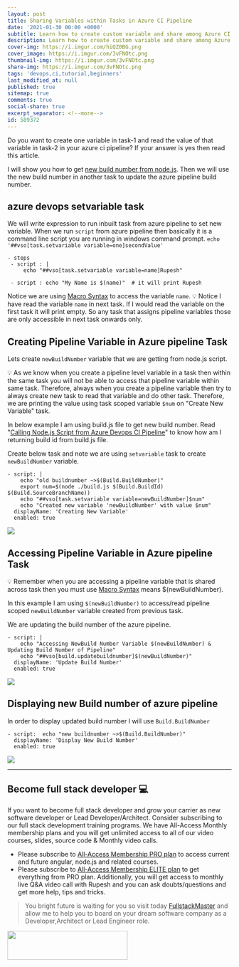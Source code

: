 ```yaml
---
layout: post
title: Sharing Variables within Tasks in Azure CI Pipeline
date: '2021-01-30 00:00 +0000'
subtitle: Learn how to create custom variable and share among Azure CI Pipeline tasks
description: Learn how to create custom variable and share among Azure CI Pipeline tasks
cover-img: https://i.imgur.com/hiQZ0BG.png
cover_image: https://i.imgur.com/3vFNOtc.png
thumbnail-img: https://i.imgur.com/3vFNOtc.png
share-img: https://i.imgur.com/3vFNOtc.png
tags: 'devops,ci,tutorial,beginners'
last_modified_at: null
published: true
sitemap: true
comments: true
social-share: true
excerpt_separator: <!--more-->
id: 589372
---
```


Do you want to create one variable in task-1 and read the value of that variable in task-2 in your azure ci pipeline? If your answer is yes then read this article. 

I will show you how to get [new build number from node.js](https://hackmd.io/QiDKOk2RTKee1Y822ceSYA). Then we will use the new build number in another task to update the azure pipeline build number. 

## azure devops setvariable task
We will write expression to run inbuilt task from azure pipeline to set new variable. When we run  `script` from azure pipeline then basically it is a command line script you are running in windows command prompt.
`echo '##vso[task.setvariable variable=one]secondValue'`

```yml= 
- steps
 - script : |
     echo "##vso[task.setvariable variable=name]Rupesh"
     
 - script : echo "My Name is $(name)"  # it will print Rupesh
```

Notice we are using [Macro Syntax](https://docs.microsoft.com/en-us/azure/devops/pipelines/process/variables?view=azure-devops&tabs=yaml%2Cbatch#macro-syntax-variables) to access the variable `name`. 
:bulb: Notice I have read the variable `name` in next task. If I would read the variable on the first task it will print empty. So any task that assigns pipeline variables those are only accessible in next task onwards only. 

## Creating Pipeline Variable in Azure pipeline Task

Lets create `newBuildNumber` variable that we are getting from node.js script. 

:bulb: As we know when you create a pipeline level variable in a task then within the same task you will not be able to access that pipeline variable within same task. Therefore, always when you create a pipeline variable then try to always create new task to read that variable and do other task. Therefore, we are printing the value using task scoped variable `$num` on "Create New Variable" task. 



In below example I am using build.js file to get new build number. Read "[Calling Node.js Script from Azure Devops CI Pipeline](https://hackmd.io/QiDKOk2RTKee1Y822ceSYA)" to know how am I returning build id from build.js file.

Create below task and note we are using `setvariable` task to create `newBuildNumber` variable. 

```yaml=
- script: |
    echo "old buildnumber ~>$(Build.BuildNumber)"
    export num=$(node ./build.js $(Build.BuildId) $(Build.SourceBranchName))
    echo "##vso[task.setvariable variable=newBuildNumber]$num"
    echo "Created new variable 'newBuildNumber' with value $num"
  displayName: 'Creating New Variable'
  enabled: true
```
![](https://i.imgur.com/87SqLYm.png)


## Accessing Pipeline Variable in Azure pipeline Task

:bulb: Remember when you are accessing a pipeline variable that is shared across task then you must use [Macro Syntax](https://docs.microsoft.com/en-us/azure/devops/pipelines/process/variables?view=azure-devops&tabs=yaml%2Cbatch#macro-syntax-variables) means $(newBuildNumber). 

In this example I am using ``$(newBuildNumber)`` to access/read pipeline scoped `newBuildNumber` variable created from previous task.

We are updating the build number of the azure pipeline.

```yaml=
- script: |
    echo "Accessing NewBuild Number Variable $(newBuildNumber) & Updating Build Number of Pipeline"
    echo "##vso[build.updatebuildnumber]$(newBuildNumber)"
  displayName: 'Update Build Number'
  enabled: true
```
![](https://i.imgur.com/wL5xJkE.png)

## Displaying new Build number of azure pipeline
In order to display updated build number I will use `Build.BuildNumber`
```yaml=
- script:  echo "new buildnumber ~>$(Build.BuildNumber)"
  displayName: 'Display New Build Number'
  enabled: true
```

![](https://i.imgur.com/kMxUfSa.png)


--- 
## Become full stack developer 💻

If you want to become full stack developer and grow your carrier as new software developer or Lead Developer/Architect. Consider subscribing to our full stack development training programs. We have All-Access Monthly membership plans and you will get unlimited access to all of our video courses, slides, source code & Monthly video calls.

- Please subscribe to [All-Access Membership PRO plan](https://www.fullstackmaster.net/pro) to access current and future angular, node.js and related courses.
- Please subscribe to [All-Access Membership ELITE plan](https://www.fullstackmaster.net/elite) to get everything from PRO plan. Additionally, you will get access to monthly live Q&A video call with Rupesh and you can ask doubts/questions and get more help, tips and tricks.

> You bright future is waiting for you so visit today [FullstackMaster](www.fullstackmaster.net) and allow me to help you to board on your dream software company as a Developer,Architect or Lead Engineer role.
<a href="https://www.fullstackmaster.net">
    <img height="65" src="https://i.imgur.com/9OCLciM.png" width="270">
</a>
 

